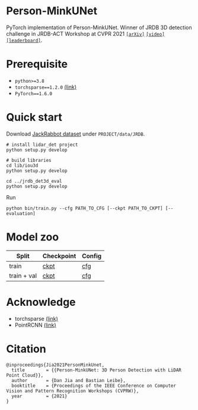 # Person-MinkUNet

PyTorch implementation of Person-MinkUNet.
Winner of JRDB 3D detection challenge in JRDB-ACT Workshop at CVPR 2021
[`[arXiv]`](https://arxiv.org/abs/2107.06780)
[`[video]`](https://www.youtube.com/watch?v=RnGnONoX9cU)
[`[leaderboard]`](https://jrdb.stanford.edu/leaderboards/detection).

# Prerequisite

- `python>=3.8`
- `torchsparse==1.2.0` [(link)](https://github.com/mit-han-lab/torchsparse)
- `PyTorch==1.6.0`

# Quick start

Download [JackRabbot dataset](https://jrdb.stanford.edu/) under `PROJECT/data/JRDB`.

```
# install lidar_det project
python setup.py develop

# build libraries
cd lib/iou3d
python setup.py develop

cd ../jrdb_det3d_eval
python setup.py develop
```

Run 
```
python bin/train.py --cfg PATH_TO_CFG [--ckpt PATH_TO_CKPT] [--evaluation]
```

# Model zoo

| Split | Checkpoint | Config |
|-------|------------|--------|
| train       | [ckpt]() | [cfg]() |
| train + val | [ckpt]() | [cfg]() |

# Acknowledge

- torchsparse [(link)](https://github.com/mit-han-lab/torchsparse)
- PointRCNN [(link)](https://github.com/sshaoshuai/PointRCNN/tree/master/lib/utils/iou3d)

# Citation
```
@inproceedings{Jia2021PersonMinkUnet,
  title        = {{Person-MinkUNet: 3D Person Detection with LiDAR Point Cloud}},
  author       = {Dan Jia and Bastian Leibe},
  booktitle    = {Proceedings of the IEEE Conference on Computer Vision and Pattern Recognition Workshops (CVPRW)},
  year         = {2021}
}
```






